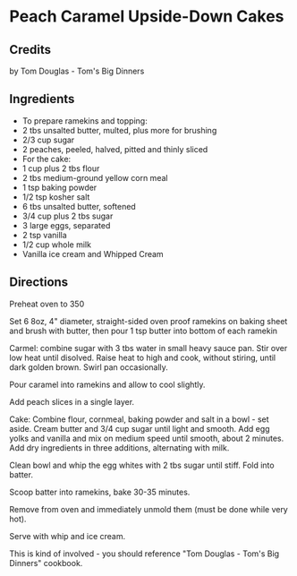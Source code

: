 # Peach Caramel Upside-Down Cakes 

<!-- BEGIN content -->

## Credits

by Tom Douglas - Tom's Big Dinners

## Ingredients

- To prepare ramekins and topping:
- 2 tbs unsalted butter, multed, plus more for brushing
- 2/3 cup sugar
- 2 peaches, peeled, halved, pitted and thinly sliced
- For the cake:
- 1 cup plus 2 tbs flour
- 2 tbs medium-ground yellow corn meal
- 1 tsp baking powder
- 1/2 tsp kosher salt
- 6 tbs unsalted butter, softened
- 3/4 cup plus 2 tbs sugar
- 3 large eggs, separated
- 2 tsp vanilla
- 1/2 cup whole milk
- Vanilla ice cream and Whipped Cream

## Directions

Preheat oven to 350  
  
 Set 6 8oz, 4" diameter, straight-sided oven proof ramekins on baking sheet and brush with butter, then pour 1 tsp butter into bottom of each ramekin  
  
 Carmel: combine sugar with 3 tbs water in small heavy sauce pan. Stir over low heat until disolved. Raise heat to high and cook, without stiring, until dark golden brown. Swirl pan occasionally.   
  
 Pour caramel into ramekins and allow to cool slightly.  
  
 Add peach slices in a single layer.   
  
 Cake: Combine flour, cornmeal, baking powder and salt in a bowl - set aside. Cream butter and 3/4 cup sugar until light and smooth. Add egg yolks and vanilla and mix on medium speed until smooth, about 2 minutes. Add dry ingredients in three additions, alternating with milk.   
  
 Clean bowl and whip the egg whites with 2 tbs sugar until stiff. Fold into batter.  
  
 Scoop batter into ramekins, bake 30-35 minutes.  
  
 Remove from oven and immediately unmold them (must be done while very hot).   
  
 Serve with whip and ice cream.

This is kind of involved - you should reference "Tom Douglas - Tom's Big Dinners" cookbook.

<!-- END content -->

